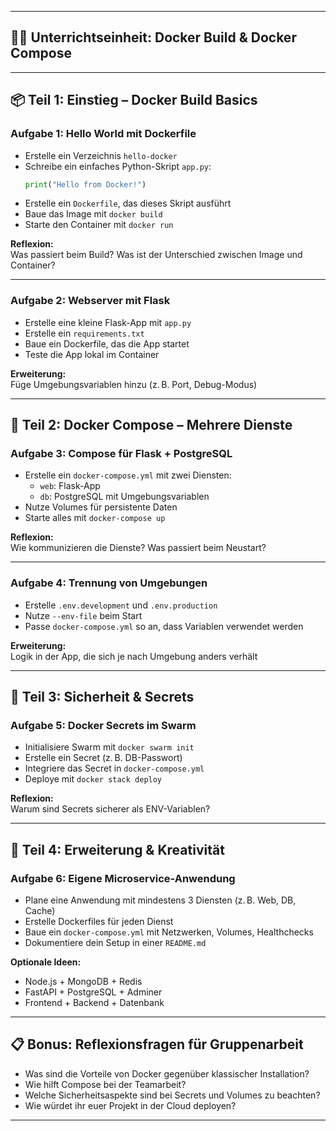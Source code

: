 
---

## 🧑‍🏫 Unterrichtseinheit: Docker Build & Docker Compose


---

## 📦 Teil 1: Einstieg – Docker Build Basics

### Aufgabe 1: Hello World mit Dockerfile
- Erstelle ein Verzeichnis `hello-docker`
- Schreibe ein einfaches Python-Skript `app.py`:
  ```python
  print("Hello from Docker!")
  ```
- Erstelle ein `Dockerfile`, das dieses Skript ausführt
- Baue das Image mit `docker build`
- Starte den Container mit `docker run`

**Reflexion:**  
Was passiert beim Build? Was ist der Unterschied zwischen Image und Container?

---

### Aufgabe 2: Webserver mit Flask
- Erstelle eine kleine Flask-App mit `app.py`
- Erstelle ein `requirements.txt`
- Baue ein Dockerfile, das die App startet
- Teste die App lokal im Container

**Erweiterung:**  
Füge Umgebungsvariablen hinzu (z. B. Port, Debug-Modus)

---

## 🧩 Teil 2: Docker Compose – Mehrere Dienste

### Aufgabe 3: Compose für Flask + PostgreSQL
- Erstelle ein `docker-compose.yml` mit zwei Diensten:
  - `web`: Flask-App
  - `db`: PostgreSQL mit Umgebungsvariablen
- Nutze Volumes für persistente Daten
- Starte alles mit `docker-compose up`

**Reflexion:**  
Wie kommunizieren die Dienste? Was passiert beim Neustart?

---

### Aufgabe 4: Trennung von Umgebungen
- Erstelle `.env.development` und `.env.production`
- Nutze `--env-file` beim Start
- Passe `docker-compose.yml` so an, dass Variablen verwendet werden

**Erweiterung:**  
Logik in der App, die sich je nach Umgebung anders verhält

---

## 🔐 Teil 3: Sicherheit & Secrets

### Aufgabe 5: Docker Secrets im Swarm
- Initialisiere Swarm mit `docker swarm init`
- Erstelle ein Secret (z. B. DB-Passwort)
- Integriere das Secret in `docker-compose.yml`
- Deploye mit `docker stack deploy`

**Reflexion:**  
Warum sind Secrets sicherer als ENV-Variablen?

---

## 🧠 Teil 4: Erweiterung & Kreativität

### Aufgabe 6: Eigene Microservice-Anwendung
- Plane eine Anwendung mit mindestens 3 Diensten (z. B. Web, DB, Cache)
- Erstelle Dockerfiles für jeden Dienst
- Baue ein `docker-compose.yml` mit Netzwerken, Volumes, Healthchecks
- Dokumentiere dein Setup in einer `README.md`

**Optionale Ideen:**
- Node.js + MongoDB + Redis
- FastAPI + PostgreSQL + Adminer
- Frontend + Backend + Datenbank

---

## 📋 Bonus: Reflexionsfragen für Gruppenarbeit

- Was sind die Vorteile von Docker gegenüber klassischer Installation?
- Wie hilft Compose bei der Teamarbeit?
- Welche Sicherheitsaspekte sind bei Secrets und Volumes zu beachten?
- Wie würdet ihr euer Projekt in der Cloud deployen?

---

